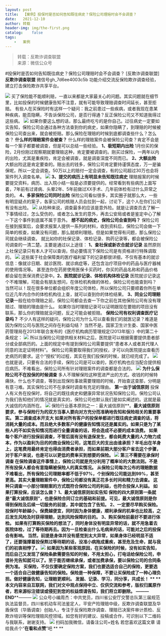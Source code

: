 ```yaml
---
layout:	post
title:	【案例】投保时是否如何告知既往病史？保险公司理赔时会不会调查？
date:	2021-12-10
author:	转载
header-img:	img/the-first.png
catalog:	false
tags:
	-	案例
---
```


<blockquote><p>转载：反欺诈调查联盟<br>
来源：微信公众号</p></blockquote>

#投保时是否如何告知既往病史？保险公司理赔时会不会调查？
[反欺诈调查联盟]
**反欺诈调查联盟**
微信号gh_7d6ee4003c5b
功能介绍交流反保险欺诈调查经验，建立打击保险欺诈共享平台。

![]({{site.baseurl}}/postimg/L6usUGPiatBTN4g0RkIBBI0suTxgmDbGbib65W0Jo8YQJ3Du0RcHYMTAelYO3K1HsiaSMY0eDhC6lJwicpJQdSib0Cg.png)
买了保险能不能顺利赔，一直以来都是大家最关心的问题。其实问题就在细节里，比如投保的时候健康告知不注意，就有可能导致理赔调查时间延长，甚至拒赔。
有些人在买保险时有这样一个疑问：我之前患过一些疾病，或者我现在患某种疾病，能否隐瞒，不告诉保险公司，是否行得通？反正保险公司又不知道我得过这些病。
![]({{site.baseurl}}/postimg/L6usUGPiatBTN4g0RkIBBI0suTxgmDbGbickYJedARFTQRicG7sdk7DQDAndhwf2BG4FDNXl8tCYGQ0qRIGmJaTkg.png)
如果你要这么想的话，那么最终吃亏的是你自己。过往病史一定要如实告知，保险公司会通过各种方法查到你的病史，如果你隐瞒了，到理赔的时候被保险公司查出来，就会被拒赔。那么保险在理赔的时候到底都调查些什么？怎么查？
**什么样的理赔案件会被查？**
什么样的理赔案件会被保险公司查？肯定不会是每一个案子都要被调查，但是可以总结一些经验。
**1、极短期内出险**
1月份买的保险，2月份刚过观察期就要理赔这种，肯定要被调查的。刚买过保险，一两年以内的出险，尤其是重疾险，肯定会被调查，就是调查深度不同而已。
**2、大额出险**
大额出险这是肯定要查的。赔出去的钱多，保险公司肯定要持谨慎态度，万一是骗保呢，所以一定会调查。50万以上的赔付一定会调查，有的公司超过30万也会将案件列入调查名单。
![]({{site.baseurl}}/postimg/dmVEGShI71oDCTbwia3PtFia1O7d50vicojFfiaoS4FZO841Cv64tqO2ET5V12feIFic8o5w8JrENMmXaNfcGcPAVJQ.png)
**3、提交的病历上有明显未告知既往病史**
理赔报案的时候要提交资料，病历、出入院小结一般是必须要提供的。经常看到有些病历上面写着，7年前有过肾病、头晕2年、5年前做过XX手术、几年前体检有过什么异常之类的。
**4、多家保险公司同时出险**
保险公司看似很多，其实圈子就那么大，一些有明显疑点的案子，各家公司的核赔人员会拉到一起，讨论下，这个人在你们公司有没有出险。
![]({{site.baseurl}}/postimg/dmVEGShI71oDCTbwia3PtFia1O7d50vicojdOlLZUSoibib4Rl0iaYtfFZEy4nSrlcVJaSO7N7yGLqxTN7tgERtB2zFA.png)
从险种来说，调查最多的应该是意外险。就是让调查员去了解一下事情经过，怎么受伤的，或者怎么发生的意外，再去公安局或者是鉴定中心了解一下这个事件到底属不属于意外。
**想不起的病史，保险公司会查到吗？**
保险公司在接到报案后，会要求报案人提供一系列的材料，收到资料后，保险公司会做一下简单的核查，如果没有问题，那么就顺利理赔。但是如果觉得有问题，那么保险公司就会继续调查。
就比如你的社保记录、体检记录、购药记录等，都会被保险公司调查的一清二楚。主要是通过以上途径：
**1、查社保或新农合就诊记录**
虽然原则上社保记录只有本人才可以查询，但必要情况下保险公司是有资格进行特殊调取的。
![]({{site.baseurl}}/postimg/dmVEGShI71oDCTbwia3PtFia1O7d50vicojsejRoXZltNk9cgDTa29kZkbpicbWtflTro394I1JOI6yMXkNrgs31HQ.png)
这些属于社会保障类的医疗福利留下的记录都很详细，不仅有基本的就诊信息：像就诊日期、就诊医院、就诊病症等，还包含治疗项目中的药品与医疗器械的使用情况等。
甚至连你在药房使用医保卡买药时，你买的药品名称和药品价格都会留在医保消费记录中。**2、医院就诊记录、体检机构体检记录**
医院就诊记录这个不难理解，可能会有朋友想问，在体检机构做的体检，保险公司也能查到吗？
当然可以！现在很多单位都会组织年度公司体检，所以保险公司只要顺着你所在单位近几年内合作的体检机构往上查，就可以查到你的体检结果。
**3、同业公司理赔记录**一般在给你理赔之前，保险公司都会去查一下你之前在其他保险公司有没有理赔过、理赔的理由是什么。
如果你当时理赔记录可以证明跟现在要赔的项目没有联系，那么你的理赔就没问题，反之可能会被拒赔。
**保险公司有权利调查医疗记录吗？**
不少人有这样的疑问，保险公司为什么可以查看我们的就医记录？难道是因为保险公司与医院之间存在利益勾结？
当然不是。国家卫生计生委、国家中医药管理局在2013年联合发布的《医疗机构病历管理规定(2013年版）》中的第二十条规定：
![]({{site.baseurl}}/postimg/dmVEGShI71oDCTbwia3PtFia1O7d50vicojE70fmdjsZb8LWaAPnhpR2Fm4ItwATh4RLdGDPCAn5WbQ9pS8WD5oIQ.jpeg)
所以当保险公司提供相关材料之后，医院是可以根据需要提供患者部分或全部病历的。上面的规定中有提到保险公司需要提供“患者本人或者其代理人同意的法定证明材料”。
保险公司需要取得我们的授权，才可以向医院提出查看历史病历的要求。这个“授权”的过程，其实在我们投保的时候，就已经完成了。
![]({{site.baseurl}}/postimg/dmVEGShI71oDCTbwia3PtFia1O7d50vicojElXJjpsmu3avoFNBXbbY1hTuzrric4xyM7KLFhtAwNRmA08Ay093hBA.jpeg)
也就是说，只要有合法的手续，保险公司是可以查的，医疗机构也应当配合提供相应病历。不难看出，保险公司所有针对理赔案件的调查都是合法的。
![]({{site.baseurl}}/postimg/dmVEGShI71oDCTbwia3PtFia1O7d50vicojs8Cx0raW6nGJjumUy6PaevTWfPDM1W8sJQlaLhbVQOnVJR8EKbiaObw.png)
**为什么保险公司不在投保的时候调查**
多人不理解保险这种宽进严出的方式。收钱的时候特痛快，什么也不调查，等到出现保险事故需要理赔的时候，开始查这查那，分明是有意刁难。其实保险公司不在承保时调查有充足的理由。
**第一出于诚信原则**
投保人有义务在投保时，将自己的既往病史和健康异常状况告知保险公司。保险公司认为我们告知他们的情况就是真实的，保险公司也默认我们是如实阐述的。这就是最大诚信的内涵所在。
![]({{site.baseurl}}/postimg/dmVEGShI71oDCTbwia3PtFia1O7d50vicoj1s6y5qye2rdia2mKhYIdv88WNFrHukgyzYhJiaRTTFZ6uFqLZCI970hQ.png)
保险行业基本原则之一：最大诚信原则**。**最大诚信原则要求，参与保险行为的双方当事人要向对方充分而准确地告知和保险相关的重要事实。
**第二调查成本开支大**
如果对所有客户的投保单都进行既往病史调查的话，将消耗大量的成本。而且绝大多数客户的健康告知情况还是属实的。如果只是为了某些人的不如实告知情况而进行全量调查的话，将会造成不必要的成本浪费。
如果每个客户进行投保前调查，不管后面有没有退保发生，都会耗费大量的人力物力成本，作为以盈利为目的的商业保险公司，这笔巨大的支出由谁承担？羊毛出在羊身上，这笔费用最终肯定也得由消费者承担，而如果前期大部分客户省去这个步骤，对于客户来说，也是可以以更低的费率买到想要的保险。
![]({{site.baseurl}}/postimg/dmVEGShI71oDCTbwia3PtFia1O7d50vicoj7GVDxcjRENtol89k6xJRvZibFcYokusZw77FToZ0hZ1C0UXT75P1R9Q.png)
**第三不需要在承保时调查**
在保险调查这件事情上，保险公司就是充分利用了概率论的大数法则。不是所有投保人都会有意隐瞒被保险人的真实情况。
从保险公司每次公布的理赔数据不难看出，所有保险公司理赔率都不低于97%，个别保险公司能达到99%，甚至更高。其实大量理赔案件中，保险公司都没有真正花多长时间和精力去调查。
这种只调查一小部分理赔案的方式既符合保险公司的利益，也符合投保人利益。
**如果打算投保，应该怎么做？**
**1、最大诚信原则如实告知**
保险的四大原则第一条就是“最大诚信原则”，也是保险合同订立的基础和前提。可见，最大诚信原则是你得到保险及后续一切服务的前提，其中就包含了告知。
**2、一定要尽早购买保险。**
投保时年龄越小，保费越便宜，同时因为身体健康，顺利承保的机率也比较高，之后发生风险及时获得理赔，达到风险保障的目的。
**3、购买保险前最好不要进行体检。**
如果有打算购买保险的想法了，同时身体没有明显异常的话，就不用急着去医院体检，过了等待期再去。因为一旦检查出什么毛病来的话，可能对之后的投保会有影响。
当然，前提是身体并没有感觉到太大异常，如果身体已经明显不适了，还要强撑着投保熬过等待期的话，没准小病拖成重疾，甚至危及生命，就与我们的初衷相悖了。
![]({{site.baseurl}}/postimg/dmVEGShI71oDCTbwia3PtFia1O7d50vicojsfQm5y31vyqjUYtcwMwXl6TUXniblJeWrfpA85dVN4Jl3uzibVquicjMQ.png)
如果因为某些客观原因，在买保险的时候，没有如实告知，而后自己又发现了保险条款需要告知的时候，不用太担心，打电话给保险公司，申请补充告知就可以了。至于能否继续承保，或者加费承保，要以保险公司的合同条例为准。
买保险，不仅仅要确定保险方案，我们也要选适合自己的保险，更要选一个适合自己做健康告知的保险。保险是一种保障，不要让买保险成了一种心理负担。做好健康告知，让理赔更顺利。
发掘、记录、学习，同分享，共成长！
**
**
本文内容来自互联网，我们对文中观点保持中立、仅供交流和参考，版权归属原作者，若来源标注错误或侵犯到您的权益烦请告知，我们将立即删除。
———END****———
![]({{site.baseurl}}/postimg/L6usUGPiatBSs5Yxdp5NU9dpdqWanE7Mq7XpTo0mwlia1gia9NNFGTRYKdpVvrK2KgpAPictg52F8U9sicXI1jQ1dzA.jpeg)
公众号小编周杰：中共党员，四川省公安厅交警总队第三届规范执法监督员，四川省机动车司法鉴定人，平安产险理赔中级，反欺诈调查联盟及华盾保信（华盾调查）创始人，专注于反保险欺诈调查、理赔已决案件审计质检、反欺诈培训等保险理赔风控领域。如您有好的建议、投稿或合作，可识别以下二维码与我联系，谢谢支持。
![]({{site.baseurl}}/postimg/L6usUGPiatBS3wrVRuWQYeic3juNbQs2kiaCeq6U3Y7sobzUaIjwichkaPNyMQzDdM5fXhxqgA74BJYGaLDib5TIqKA.jpeg)
扫码加我微信，请备注公司+姓名
若您喜欢这篇文章
请给我点个“**在看和点赞**”吧
**
**
